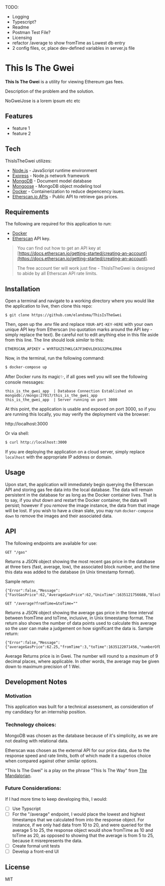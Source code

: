 TODO:
- Logging
- Typescript?
- Readme
- Postman Test File?
- Licensing
- refactor /average to show fromTime as Lowest db entry
- 2 config files, or, place dev-defined variables in server.js file

# This Is The Gwei

**This Is The Gwei** is a utility for viewing Ethereum gas fees.

Description of the problem and the solution.

NoGweiJose is a lorem ipsum etc etc


## Features

- feature 1
- feature 2


## Tech

ThisIsTheGwei utilizes:


- [Node.js](https://github.com/nodejs/node) - JavaScript runtime environment
- [Express](https://github.com/expressjs/express) - Node.js network framework
- [MongoDB](https://github.com/mongodb) - Document model database
- [Mongoose](https://github.com/Automattic/mongoose) - MongoDB object modeling tool
- [Docker](https://www.docker.com/) - Containerization to reduce depencency isues.
- [Etherscan.io APIs](https://etherscan.io/) - Public API to retrieve gas prices.


## Requirements
The following are required for this application to run:

- [Docker](http://docker.com) 
- [Etherscan](https://etherscan.io/) API key. 
>You can find out how to get an API key at [https://docs.etherscan.io/getting-started/creating-an-account](https://docs.etherscan.io/getting-started/creating-an-account).
>
> The free account tier will work just fine - ThisIsTheGwei is designed to abide by all Etherscan API rate limits.

## Installation

Open a terminal and navigate to a working directory where you would like the application to live, then clone this repo:
```shell
$ git clone https://github.com/elandsma/ThisIsTheGwei
```

Then, open up the .env file and replace `YOUR-API-KEY-HERE` with your own unique API key from Etherscan (no quotation marks around the API key - simply replace the text). Be careful not to edit anything else in this file aside from this line. The line should look *similar* to this:


```
ETHERSCAN_APIKEY = WYRTGXZ57HKLCA7F3HDVLEKSG32PHLER04
```


Now, in the terminal, run the following command:
```sh
$ docker-compose up
```

After Docker runs its magic✨, if all goes well you will see the following console messages:

```console
this_is_the_gwei_app  | Database Connection Established on mongodb://mongo:27017/this_is_the_gwei_app
this_is_the_gwei_app  | Server running on port 3000
```

 At this point, the application is usable and exposed on port 3000, so if you are running this locally, you may verify the deployment via the browser:

http://localhost:3000

Or via shell:
```sh
$ curl http://localhost:3000
```

If you are deploying the application on a cloud server, simply replace `localhost` with the appropriate IP address or domain.



## Usage

Upon start, the application will immediately begin querying the Etherscan API and storing gas fee data into the local database. The data will remain persistent in the database for as long as the Docker container lives. That is to say, if you shut down and restart the Docker container, the data will persist; however if you *remove* the image instance, the data from that image will be lost. If you wish to have a clean slate, you may run ```docker-compose down``` to remove the images and their associated data.



## API
The following endpoints are available for use:

```
GET "/gas"
```

Returns a JSON object showing the most recent gas price in the database at three tiers (fast, average, low), the associated block number, and the time this data was added to the database (in Unix timestamp format).

Sample return: 

```
{"Error":false,"Message":{"FastGasPrice":62,"AverageGasPrice":62,"UnixTime":1635121756688,"BlockNum":13483369}}
```


```
GET "/average?fromTime=&toTime=""
```

Returns a JSON object showing the average gas price in the time interval between fromTime and toTime, inclusive, in Unix timeestamp format. The return also shows the number of data points used to calculate this average so the user can make a judgement on how significant the data is.
Sample return: 

```
{"Error":false,"Message":{"averageGasPrice":62.25,"fromTime":3,"toTime":1635122071456,"numberOfDataPointsInRange":24}}
```


Average Returns price is in Gwei. The number will round to a *maximum* of 9 decimal places, where applicable. In other words, the average may be given down to maximum precision of 1 Wei. 


## Development Notes

### Motivation
This application was built for a technical assessment, as consideration of my candidacy for an internship position.

### Technology choices:

MongoDB was chosen as the database because of it's simplicity, as we are not dealing with relational data.

Etherscan was chosen as the external API for our price data, due to the response speed and rate limits, both of which made it a superios choice when compared against other similar options. 

"This Is The Gwei" is a play on the phrase "This Is The Way" from [The Mandalorian](https://en.wikipedia.org/wiki/The_Mandalorian). 

### Future Considerations:

If I had more time to keep developing this, I would:


- [ ] Use Typscript
- [ ] For the "/average" endpoint, I would place the lowest and highest timestamps that we calculated from into the response object. For instance, if we only had data from 10 to 20, and were queried for the average 5 to 25, the response object would show fromTime as 10 and toTime as 20, as opposed to showing that the average is from 5 to 25, because it misrepresents the data.
- [ ] Create formal unit tests
- [ ] Develop a front-end UI

## License

MIT
